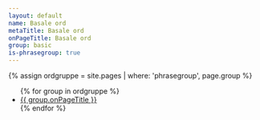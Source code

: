 ```yaml
---
layout: default
name: Basale ord
metaTitle: Basale ord
onPageTitle: Basale ord
group: basic
is-phrasegroup: true
---
```


{% assign ordgruppe = site.pages | where: 'phrasegroup', page.group %}
<ul>
{% for group in ordgruppe %}
<li>
    <a href="{{group.url | relative_url}}">{{ group.onPageTitle }}</a>
</li>
{% endfor %}
</ul>